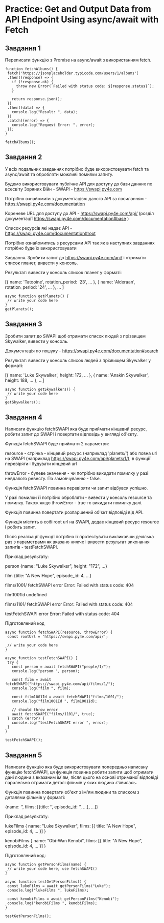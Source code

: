 # Practice: Get and Output Data from API Endpoint Using async/await with Fetch
## Завдання 1 

Переписати функцію з Promise на async/await з використанням fetch.
```
function fetchAlbums() {
 fetch('https://jsonplaceholder.typicode.com/users/1/albums')
 .then((response) => {
   if (!response.ok) {
     throw new Error(`Failed with status code: ${response.status}`);
   }
 
   return response.json();
 })
 .then((data) => {
   console.log("Result: ", data);
 })
 .catch((error) => {
   console.log("Request Error: ", error);
 });
}
 
fetchAlbums();
```

## Завдання 2 
У всіх подальних завданнях потрібно буде використовувати fetch та async/await та обробляти можливі помилки запиту. 

Будемо використовувати публічне API для доступу до бази данних по всесвіту Зоряних Війн - SWAPI - https://swapi.py4e.com 

Потрібно ознайомити з документацією даного API за посиланням - https://swapi.py4e.com/documentation 

Кореневе URL для доступу до API - https://swapi.py4e.com/api/ (розділ документації https://swapi.py4e.com/documentation#base ) 

Список ресурсів які надає API - https://swapi.py4e.com/documentation#root 

Потрібно ознайомитись з ресурсами API так як в наступних завданнях потрібно буде їх використовувати

Завдання. Зробити запит до https://swapi.py4e.com/api/ і отримати список планет, вивести у консоль. 

Результат: вивести у консоль список планет у форматі: 

[{ name: 'Tatooine', rotation_period: '23', ... }, { name: 'Alderaan', rotation_period: '24', ... }, ... ]

```
async function getPlanets() {
 // write your code here
}
getPlanets();
```
## Завдання 3 
Зробити запит до SWAPI щоб отримати список людей з прізвищем Skywalker, вивести у консоль. 

Документація по пошуку - https://swapi.py4e.com/documentation#search 

Результат: вивести у консоль список людей з прізвищем Skywalker у форматі:

[{ name: 'Luke Skywalker', height: 172, ... }, { name: 'Anakin Skywalker', height: 188, ... }, ...]
```
async function getSkywalkers() {
 // write your code here
}
getSkywalkers();
```

## Завдання 4 
Написати функцію fetchSWAPI яка буде приймати кінцевий ресурс, робити запит до SWAPI і повертати відповідь у вигляді об'єкту. 

Функція fetchSWAPI буде приймати 2 параметри:

resource - стрічка - кінцевий ресурс (наприклад 'planets/') або повна url на SWAPI (наприклад https://swapi.py4e.com/api/planets/1/), в функції перевіряти і будувати кінцевий url

throwError - булеве значення - чи потрібно викидати помилку у разі невдалого ревесту. По замовчуванню - false.

Функція fetchSWAPI повинна перевіряти чи запит відбувся успішно. 

У разі помилки її потрібно обробляти - вивести у консоль resource та помилку. Також якщо throwError - true то викидати помилку далі. 

Функція повинна повертати розпаршений об'єкт відповіді від API. 

Функція містить в собі root url на SWAPI, додає кінцевий ресурс resource і робить запит. 

Після реалізації функції потрібно її протестувати викликавши декілька раз з параметрами як вказано нижче і вивести результат виконання запитів - testFetchSWAPI.

Приклад результату:

person  {name: "Luke Skywalker", height: "172", ...}

film  {title: "A New Hope", episode_id: 4, ...}

films/1001/  fetchSWAPI error  Error: Failed with status code: 404

film1001Id  undefined

films/1101/  fetchSWAPI error  Error: Failed with status code: 404

testFetchSWAPI error  Error: Failed with status code: 404

Підготовлений код
```
async function fetchSWAPI(resource, throwError) {
 const rootUrl = 'https://swapi.py4e.com/api/';
 
 // write your code here
}

async function testFetchSWAPI() {
 try {
   const person = await fetchSWAPI("people/1/");
   console.log("person ", person);
 
   const film = await fetchSWAPI("https://swapi.py4e.com/api/films/1/");
   console.log("film ", film);
 
   const film1001Id = await fetchSWAPI("films/1001/");
   console.log("film1001Id ", film1001Id);
 
   // should throw error
   await fetchSWAPI("films/1101/", true);
 } catch (error) {
   console.log("testFetchSWAPI error ", error);
 }
}
 
testFetchSWAPI();
```

## Завдання 5 
Написати функцію яка буде використовувати попередньо написану функцію fetchSWAPI, ця функція повинна робити запити щоб отримати дані людини з вказаним ім'ям, після цього на основі отриманої відповіді паралельно отримати деталі фільмів у яких людина з'явилась. 

Функція повинна повертати об'єкт з ім'ям людини та списком з деталями фільмів у форматі:

{name: ‘’, films: [{title: ‘’, episode_id: ‘’, ...}, ...]}


Приклад результату:

lukeFilms  { name: "Luke Skywalker", films: [{ title: "A New Hope", episode_id: 4, ... }] }

kenobiFilms  { name: "Obi-Wan Kenobi", films: [{ title: "A New Hope", episode_id: 4, ... }] }

Підготовлений код:
```
async function getPersonFilms(name) {
 // write your code here, use fetchSWAPI()
}
 
async function testGetPersonFilms() {
 const lukeFilms = await getPersonFilms("Luke");
 console.log("lukeFilms ", lukeFilms);
 
 const kenobiFilms = await getPersonFilms("Kenobi");
 console.log("kenobiFilms ", kenobiFilms);
}
 
testGetPersonFilms();
```
